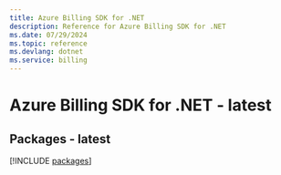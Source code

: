 ```yaml
---
title: Azure Billing SDK for .NET
description: Reference for Azure Billing SDK for .NET
ms.date: 07/29/2024
ms.topic: reference
ms.devlang: dotnet
ms.service: billing
---
```

# Azure Billing SDK for .NET - latest
## Packages - latest
[!INCLUDE [packages](billing-index.md)]